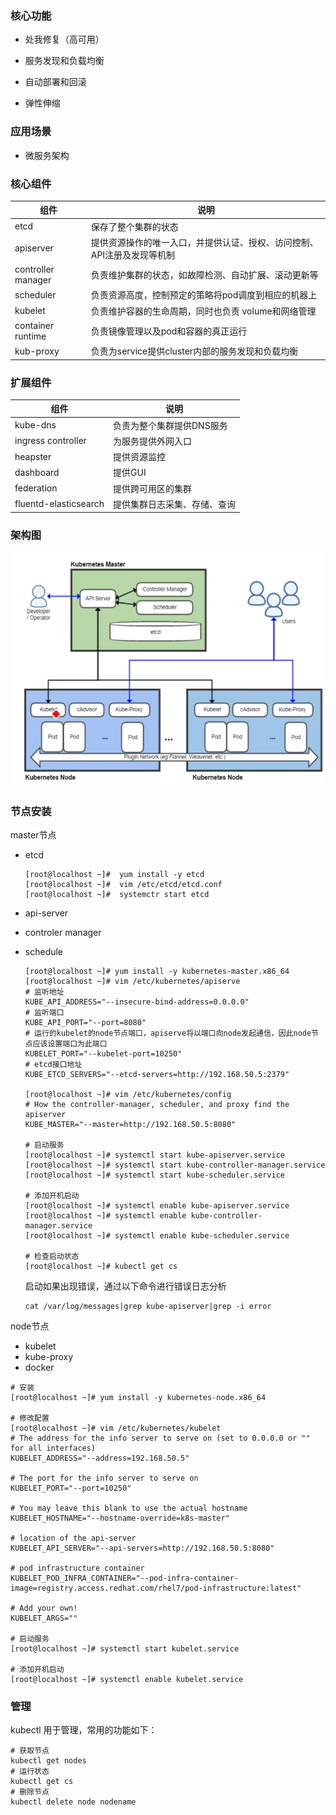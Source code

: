 ### 核心功能

* 处我修复（高可用）

* 服务发现和负载均衡

* 自动部署和回滚

* 弹性伸缩

### 应用场景

* 微服务架构

### 核心组件

| 组件               | 说明                                                         |
| ------------------ | ------------------------------------------------------------ |
| etcd               | 保存了整个集群的状态                                         |
| apiserver          | 提供资源操作的唯一入口，并提供认证、授权、访问控制、API注册及发现等机制 |
| controller manager | 负责维护集群的状态，如故障检测、自动扩展、滚动更新等         |
| scheduler          | 负责资源高度，控制预定的策略将pod调度到相应的机器上          |
| kubelet            | 负责维护容器的生命周期，同时也负责 volume和网络管理          |
| container runtime  | 负责镜像管理以及pod和容器的真正运行                          |
| kub-proxy          | 负责为service提供cluster内部的服务发现和负载均衡             |

### 扩展组件

| 组件                  | 说明                         |
| --------------------- | ---------------------------- |
| kube-dns              | 负责为整个集群提供DNS服务    |
| ingress controller    | 为服务提供外网入口           |
| heapster              | 提供资源监控                 |
| dashboard             | 提供GUI                      |
| federation            | 提供跨可用区的集群           |
| fluentd-elasticsearch | 提供集群日志采集、存储、查询 |



### 架构图

![image-20201109224437189](../../../images/typora/image-20201109224437189.png)

### 节点安装

master节点

* etcd

  ```
  [root@localhost ~]#  yum install -y etcd
  [root@localhost ~]#  vim /etc/etcd/etcd.conf
  [root@localhost ~]#  systemctr start etcd
  ```

  

* api-server

* controler manager

* schedule

  ```
  [root@localhost ~]# yum install -y kubernetes-master.x86_64
  [root@localhost ~]# vim /etc/kubernetes/apiserve
  # 监听地址
  KUBE_API_ADDRESS="--insecure-bind-address=0.0.0.0"
  # 监听端口
  KUBE_API_PORT="--port=8080"
  # 运行的kubelet的node节点端口，apiserve将以端口向node发起通信，因此node节点应该设置端口为此端口
  KUBELET_PORT="--kubelet-port=10250"
  # etcd接口地址
  KUBE_ETCD_SERVERS="--etcd-servers=http://192.168.50.5:2379"
  
  [root@localhost ~]# vim /etc/kubernetes/config
  # How the controller-manager, scheduler, and proxy find the apiserver
  KUBE_MASTER="--master=http://192.168.50.5:8080"
  
  # 启动服务
  [root@localhost ~]# systemctl start kube-apiserver.service
  [root@localhost ~]# systemctl start kube-controller-manager.service
  [root@localhost ~]# systemctl start kube-scheduler.service
  
  # 添加开机启动
  [root@localhost ~]# systemctl enable kube-apiserver.service
  [root@localhost ~]# systemctl enable kube-controller-manager.service
  [root@localhost ~]# systemctl enable kube-scheduler.service
  
  # 检查启动状态
  [root@localhost ~]# kubectl get cs
  ```

  启动如果出现错误，通过以下命令进行错误日志分析

  ```
  cat /var/log/messages|grep kube-apiserver|grep -i error
  ```

  

node节点

* kubelet
* kube-proxy
* docker

```
# 安装
[root@localhost ~]# yum install -y kubernetes-node.x86_64

# 修改配置
[root@localhost ~]# vim /etc/kubernetes/kubelet
# The address for the info server to serve on (set to 0.0.0.0 or "" for all interfaces)
KUBELET_ADDRESS="--address=192.168.50.5"

# The port for the info server to serve on
KUBELET_PORT="--port=10250"

# You may leave this blank to use the actual hostname
KUBELET_HOSTNAME="--hostname-override=k8s-master"

# location of the api-server
KUBELET_API_SERVER="--api-servers=http://192.168.50.5:8080"

# pod infrastructure container
KUBELET_POD_INFRA_CONTAINER="--pod-infra-container-image=registry.access.redhat.com/rhel7/pod-infrastructure:latest"

# Add your own!
KUBELET_ARGS=""

# 启动服务
[root@localhost ~]# systemctl start kubelet.service

# 添加开机启动
[root@localhost ~]# systemctl enable kubelet.service
```



### 管理

kubectl 用于管理，常用的功能如下：

```
# 获取节点
kubectl get nodes
# 运行状态
kubectl get cs
# 删除节点
kubectl delete node nodename
```

